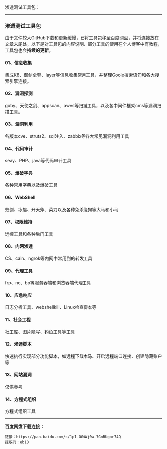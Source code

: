 渗透测试工具包：

------


### 渗透测试工具包

由于文件较大GitHub下载和更新缓慢，已将工具包移至百度网盘，并将连接放在文章末尾处，以下是对工具包的内容说明，部分工具的使用在个人博客中有教程，工具包也会**持续的更新**。

#### 01、信息收集

集成K8、御剑全套、layer等信息收集常用工具，并整理Goole搜索语句和各大搜索引擎连接。

#### 02、漏洞探测

goby、天使之剑、appscan、awvs等扫描工具，以及各中间件框架cms等漏洞扫描工具。

#### 03、漏洞利用

各版本cve、struts2、sql注入、zabbix等各大常见漏洞利用工具

#### 04、代码审计

seay、PHP、java等代码审计工具

#### 05、爆破字典

各种常用字典以及爆破工具

#### 06、WebShell

蚁剑、冰蝎、开天斧、菜刀以及各种免杀绕狗等大马和小马

#### 07、权限维持

远控工具和各种后门工具

#### 08、内网渗透

CS、cain、ngrok等内网中常用到的转发工具

#### 09、代理工具

frp、nc、bp等服务器端和浏览器端代理工具

#### 10、应急响应

日志分析工具、webshellkill、Linux检查脚本等

#### 11、社会工程

社工库、图片隐写、钓鱼工具等工具

#### 12、渗透脚本

快速执行实现部分功能脚本，如远程下载木马、开启远程端口连接、创建隐藏账户等

#### 13、网站漏洞

仅供参考

#### 14、方程式组织

方程式组织工具

------

**百度网盘下载连接：**

```
链接：https://pan.baidu.com/s/1pI-OG0Wj0w-7GnBUgor74Q 
提取码：eb18 
```








